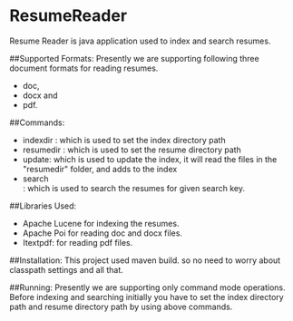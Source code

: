 ResumeReader
============
Resume Reader is java application used to index and search resumes.

##Supported Formats:
Presently we are supporting following three document formats for reading resumes.
 * doc,
 * docx and
 * pdf.

##Commands:
 * indexdir <Path> : which is used to set the index directory path
 * resumedir <Path> : which is used to set the resume directory path
 * update: which is used to update the index, it will read the files in the "resumedir" folder, and adds to the index
 * search <Search key>: which is used to search the resumes for given search key.

##Libraries Used: 
 * Apache Lucene for indexing the resumes.
 * Apache Poi for reading doc and docx files.
 * Itextpdf: for reading pdf files.
  
##Installation:
This project used maven build. so no need to worry about classpath settings  and all that.

##Running:
Presently we are supporting only command mode operations.
Before indexing and searching initially you have to set the index directory path and resume directory path by using above commands.

